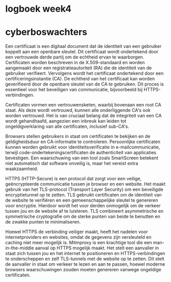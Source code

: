 # logboek week4

# cyberboswachters

Een certificaat is een digitaal document dat de identiteit van een gebruiker koppelt aan een openbare sleutel. Dit certificaat wordt ondertekend door een vertrouwde derde partij om de echtheid ervan te waarborgen. Certificaten worden beschreven in de X.509-standaard en worden aangemaakt door een registratieautoriteit (RA) die de identiteit van de gebruiker verifieert. Vervolgens wordt het certificaat ondertekend door een certificeringsinstantie (CA). De echtheid van het certificaat kan worden geverifieerd door de openbare sleutel van de CA te gebruiken. Dit proces is essentieel voor het beveiligen van communicatie, bijvoorbeeld bij HTTPS-verbindingen.

Certificaten vormen een vertrouwensketen, waarbij bovenaan een root CA staat. Als deze wordt vertrouwd, kunnen alle onderliggende CA's ook worden vertrouwd. Het is van cruciaal belang dat de integriteit van een CA wordt gehandhaafd, aangezien een inbreuk kan leiden tot ongeldigverklaring van alle certificaten, inclusief sub-CA's.

Browsers stellen gebruikers in staat om certificaten te bekijken en de geldigheidsduur en CA-informatie te controleren. Persoonlijke certificaten kunnen worden gebruikt voor identiteitsverificatie in e-mailcommunicatie, terwijl code-ondertekeningscertificaten de authenticiteit van applicaties bevestigen. Een waarschuwing van een tool zoals SmartScreen betekent niet automatisch dat software onveilig is, maar het vereist extra waakzaamheid.


HTTPS (HTTP-Secure) is een protocol dat zorgt voor een veilige, geëncrypteerde communicatie tussen je browser en een website. Het maakt gebruik van het TLS-protocol (Transport Layer Security) om een beveiligde encryptietunnel op te zetten. TLS gebruikt certificaten om de identiteit van de website te verifiëren en een gemeenschappelijke sleutel te genereren voor encryptie. Hierdoor wordt het voor derden onmogelijk om de verkeer tussen jou en de website af te luisteren. TLS combineert asymmetrische en symmetrische cryptografie om de sterke punten van beide te benutten en de zwakke punten te minimaliseren.

Hoewel HTTPS de verbinding veiliger maakt, heeft het nadelen voor internetproviders en websites, omdat de gegevens zijn versleuteld en caching niet meer mogelijk is. Mitmproxy is een krachtige tool die een man-in-the-middle aanval op HTTPS mogelijk maakt. Het stelt een aanvaller in staat zich tussen jou en het internet te positioneren en HTTPS-verbindingen te onderscheppen en zelf TLS-tunnels met de website op te zetten. Dit stelt de aanvaller in staat om verkeer te lezen en aan te passen, hoewel moderne browsers waarschuwingen zouden moeten genereren vanwege ongeldige certificaten.
